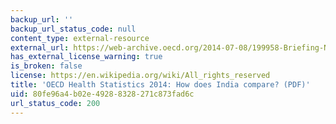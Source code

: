 ```yaml
---
backup_url: ''
backup_url_status_code: null
content_type: external-resource
external_url: https://web-archive.oecd.org/2014-07-08/199958-Briefing-Note-INDIA-2014.pdf
has_external_license_warning: true
is_broken: false
license: https://en.wikipedia.org/wiki/All_rights_reserved
title: 'OECD Health Statistics 2014: How does India compare? (PDF)'
uid: 80fe96a4-b02e-4928-8328-271c873fad6c
url_status_code: 200
---
```

